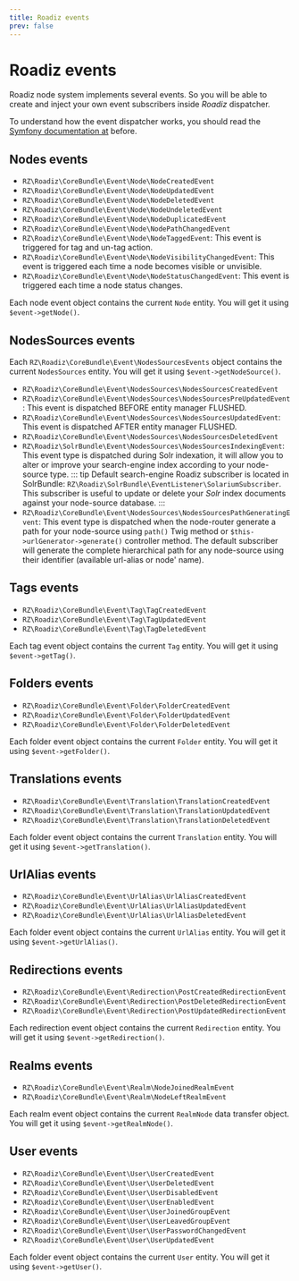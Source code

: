 ```yaml
---
title: Roadiz events
prev: false
---
```


# Roadiz events

Roadiz node system implements several events. So you will be able to create and inject your own event subscribers inside *Roadiz* dispatcher.

To understand how the event dispatcher works, you should read the [Symfony documentation at](http://symfony.com/doc/current/components/event_dispatcher/introduction.html) before.

## Nodes events

- `RZ\Roadiz\CoreBundle\Event\Node\NodeCreatedEvent`
- `RZ\Roadiz\CoreBundle\Event\Node\NodeUpdatedEvent`
- `RZ\Roadiz\CoreBundle\Event\Node\NodeDeletedEvent`
- `RZ\Roadiz\CoreBundle\Event\Node\NodeUndeletedEvent`
- `RZ\Roadiz\CoreBundle\Event\Node\NodeDuplicatedEvent`
- `RZ\Roadiz\CoreBundle\Event\Node\NodePathChangedEvent`
- `RZ\Roadiz\CoreBundle\Event\Node\NodeTaggedEvent`: This event is triggered for tag and un-tag action.
- `RZ\Roadiz\CoreBundle\Event\Node\NodeVisibilityChangedEvent`: This event is triggered each time a node becomes visible or unvisible.
- `RZ\Roadiz\CoreBundle\Event\Node\NodeStatusChangedEvent`: This event is triggered each time a node status changes.

Each node event object contains the current `Node` entity. You will get it using `$event->getNode()`.

## NodesSources events

Each `RZ\Roadiz\CoreBundle\Event\NodesSourcesEvents` object contains the current `NodesSources` entity. You will get it using `$event->getNodeSource()`.


- `RZ\Roadiz\CoreBundle\Event\NodesSources\NodesSourcesCreatedEvent`
- `RZ\Roadiz\CoreBundle\Event\NodesSources\NodesSourcesPreUpdatedEvent`: This event is dispatched BEFORE entity manager FLUSHED.
- `RZ\Roadiz\CoreBundle\Event\NodesSources\NodesSourcesUpdatedEvent`: This event is dispatched AFTER entity manager FLUSHED.
- `RZ\Roadiz\CoreBundle\Event\NodesSources\NodesSourcesDeletedEvent`
- `RZ\Roadiz\SolrBundle\Event\NodesSources\NodesSourcesIndexingEvent`: This event type is dispatched during Solr indexation, it will allow you to alter or improve your search-engine index according to your node-source type.
    ::: tip
    Default search-engine Roadiz subscriber is located in SolrBundle: `RZ\Roadiz\SolrBundle\EventListener\SolariumSubscriber`.
    This subscriber is useful to update or delete your *Solr* index documents against your node-source database.
    :::
- `RZ\Roadiz\CoreBundle\Event\NodesSources\NodesSourcesPathGeneratingEvent`: This event type is dispatched when the node-router 
generate a path for your node-source using `path()` Twig method or `$this->urlGenerator->generate()` controller method.
The default subscriber will generate the complete hierarchical path for any node-source using their identifier (available url-alias or node' name).

## Tags events

- `RZ\Roadiz\CoreBundle\Event\Tag\TagCreatedEvent`
- `RZ\Roadiz\CoreBundle\Event\Tag\TagUpdatedEvent`
- `RZ\Roadiz\CoreBundle\Event\Tag\TagDeletedEvent`

Each tag event object contains the current `Tag` entity. You will get it using `$event->getTag()`.

## Folders events

- `RZ\Roadiz\CoreBundle\Event\Folder\FolderCreatedEvent`
- `RZ\Roadiz\CoreBundle\Event\Folder\FolderUpdatedEvent`
- `RZ\Roadiz\CoreBundle\Event\Folder\FolderDeletedEvent`

Each folder event object contains the current `Folder` entity. You will get it using `$event->getFolder()`.

## Translations events

- `RZ\Roadiz\CoreBundle\Event\Translation\TranslationCreatedEvent`
- `RZ\Roadiz\CoreBundle\Event\Translation\TranslationUpdatedEvent`
- `RZ\Roadiz\CoreBundle\Event\Translation\TranslationDeletedEvent`

Each folder event object contains the current `Translation` entity. You will get it using `$event->getTranslation()`.

## UrlAlias events

- `RZ\Roadiz\CoreBundle\Event\UrlAlias\UrlAliasCreatedEvent`
- `RZ\Roadiz\CoreBundle\Event\UrlAlias\UrlAliasUpdatedEvent`
- `RZ\Roadiz\CoreBundle\Event\UrlAlias\UrlAliasDeletedEvent`

Each folder event object contains the current `UrlAlias` entity. You will get it using `$event->getUrlAlias()`.

## Redirections events

- `RZ\Roadiz\CoreBundle\Event\Redirection\PostCreatedRedirectionEvent`
- `RZ\Roadiz\CoreBundle\Event\Redirection\PostDeletedRedirectionEvent`
- `RZ\Roadiz\CoreBundle\Event\Redirection\PostUpdatedRedirectionEvent`

Each redirection event object contains the current `Redirection` entity. You will get it using `$event->getRedirection()`.

## Realms events

- `RZ\Roadiz\CoreBundle\Event\Realm\NodeJoinedRealmEvent`
- `RZ\Roadiz\CoreBundle\Event\Realm\NodeLeftRealmEvent`

Each realm event object contains the current `RealmNode` data transfer object. You will get it using `$event->getRealmNode()`.

## User events

- `RZ\Roadiz\CoreBundle\Event\User\UserCreatedEvent`
- `RZ\Roadiz\CoreBundle\Event\User\UserDeletedEvent`
- `RZ\Roadiz\CoreBundle\Event\User\UserDisabledEvent`
- `RZ\Roadiz\CoreBundle\Event\User\UserEnabledEvent`
- `RZ\Roadiz\CoreBundle\Event\User\UserJoinedGroupEvent`
- `RZ\Roadiz\CoreBundle\Event\User\UserLeavedGroupEvent`
- `RZ\Roadiz\CoreBundle\Event\User\UserPasswordChangedEvent`
- `RZ\Roadiz\CoreBundle\Event\User\UserUpdatedEvent`

Each folder event object contains the current `User` entity. You will get it using `$event->getUser()`.
